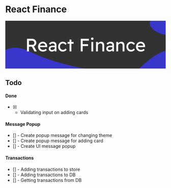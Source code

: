 # React Finance
![Banner](https://github.com/whicencer/react-finance/blob/master/screens/react-finance.svg)

## Todo
#### Done
- [x] - Validating input on adding cards  

#### Message Popup
- [] - Create popup message for changing theme  
- [] - Create popup message for adding card  
- [] - Create UI message popup  

#### Transactions
- [] - Adding transactions to store
- [] - Adding transactions to DB
- [] - Getting transactions from DB
